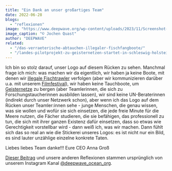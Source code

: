```yaml
---
title: "Ein Dank an unser großartiges Team"
date: 2022-06-28
blogs: 
  - "reflexionen"
image: "https://www.deepwave.org/wp-content/uploads/2023/11/Screenshot-2023-11-30-164906.png"
image_caption: "© Jochen Quast"
author: "DEEPWAVE"
related: 
  - "/das-verraeterische-abtauchen-illegaler-fischfangboote/"
  - "/landes-pilotprojekt-zu-geisternetzen-startet-in-schleswig-holstein/"
---
```


Ich bin so stolz darauf, unser Logo auf diesem Rücken zu sehen. Manchmal frage ich mich: was machen wir da eigentlich, wir haben ja keine Boote, mit denen wir [illegale Fischtrawler](https://www.deepwave.org/das-verraeterische-abtauchen-illegaler-fischfangboote/) verfolgen (aber wir kommunizieren darüber u.a. mit unserem [Filmfestival](https://www.deepwave.org/projekte/deepwave-filmfestival/)), wir haben keine Tauchboote, um [Geisternetze](https://www.deepwave.org/landes-pilotprojekt-zu-geisternetzen-startet-in-schleswig-holstein/) zu bergen (aber Teamlerinnen, die sich zu Forschungstaucherinnen ausbilden lassen), wir sind keine UN-Beraterinnen (indirekt durch unser Netzwerk schon), aber wenn ich das Logo auf dem Rücken unser Teamler:innen sehe - junge Menschen, die genau wissen, was sie wollen und wofür sie sich einsetzen, die jede freie Minute für die Meere nutzen, die Fächer studieren, die sie befähigen, das professionell zu tun, die sich mit ihrer ganzen Existenz dafür einsetzen, dass so etwas wie Gerechtigkeit vorstellbar wird - dann weiß ich, was wir machen. Dann fühlt sich das so real an wie die Stickerei unseres Logos: es ist nicht nur ein Bild, es sind lauter unzählige einzelne konkrete Taten.

Liebes liebes Team danke!!! Eure CEO Anna Groß

[Dieser Beitrag](https://www.instagram.com/p/CfU2pOdsX8C/?img_index=1) und unsere anderen Reflexionen stammen ursprünglich von unserem Instagram Kanal [@deepwave\_ocean\_org](https://www.instagram.com/deepwave_ocean_org/).
